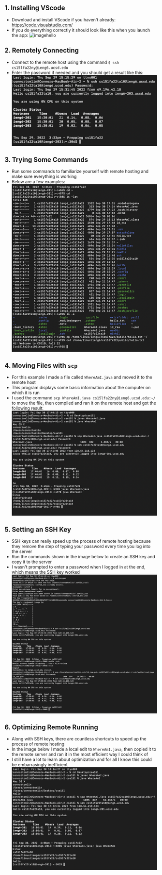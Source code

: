 ## 1. Installing VScode
- Download and install VScode if you haven't already: https://code.visualstudio.com/
- If you do everything correctly it should look like this when you launch the app: ![image](https://ctomlin1.github.io/cse15l-lab-reports/lab1/images/installingvscode.png)hello
## 2. Remotely Connecting
- Connect to the remote host using the command ```$ ssh cs15lfa22ny@ieng6.ucsd.edu```
- Enter the password if needed and you should get a result like this: ![](https://github.com/ctomlin1/cse15l-lab-reports/blob/main/lab1/images/remotelyconnecting.png)
## 3. Trying Some Commands
- Run some commands to familiarize yourself with remote hosting and make sure everything is working
- Below are a few examples: ![](https://github.com/ctomlin1/cse15l-lab-reports/blob/main/lab1/images/tryingsomecommands.png)
## 4. Moving Files with ```scp```
- For this example I made a file called ```WhereAmI.java``` and moved it to the remote host
- This program displays some basic information about the computer on which it is run
- I used the command ```scp WhereAmI.java cs15lfa22ny@ieng6.ucsd.edu:~/``` to move the file, then compiled and ran it on the remote host and got the following result: ![](https://github.com/ctomlin1/cse15l-lab-reports/blob/main/lab1/images/scp.png)
## 5. Setting an SSH Key
- SSH keys can really speed up the process of remote hosting because they remove the step of typing your password every time you log into the server
- Run the commands shown in the image below to create an SSH key and copy it to the server
- I wasn't prompted to enter a password when I logged in at the end, which means the SSH key worked ![](https://github.com/ctomlin1/cse15l-lab-reports/blob/main/lab1/images/sshkey.png)
## 6. Optimizing Remote Running
- Along with SSH keys, there are countless shortcuts to speed up the process of remote hosting
- In the image below I made a local edit to ```WhereAmI.java```, then copied it to the remote server and ran it in the most efficient way I could think of
- I still have a lot to learn about optimization and for all I know this could be embarrasingly inefficient ![](https://github.com/ctomlin1/cse15l-lab-reports/blob/main/lab1/images/optimizingremoterunning.png)
